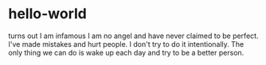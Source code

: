 # hello-world
turns out I am infamous
I am no angel and have never claimed to be perfect.  I've made mistakes and hurt people.  I don't try to do it intentionally.  The only thing we can do is wake up each day and try to be a better person. 
